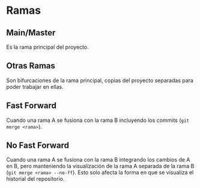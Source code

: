# Ramas

## Main/Master
Es la rama principal del proyecto.

## Otras Ramas
Son bifurcaciones de la rama principal, copias del proyecto separadas para poder trabajar en ellas.

## Fast Forward
Cuando una rama A se fusiona con la rama B incluyendo los commits (`git merge <rama>`).

## No Fast Forward
Cuando una rama A se fusiona con la rama B integrando los cambios de A en B, pero manteniendo la visualización de la rama A separada de la rama B (`git merge <rama> --no-ff`). Esto solo afecta la forma en que se visualiza el historial del repositorio.
